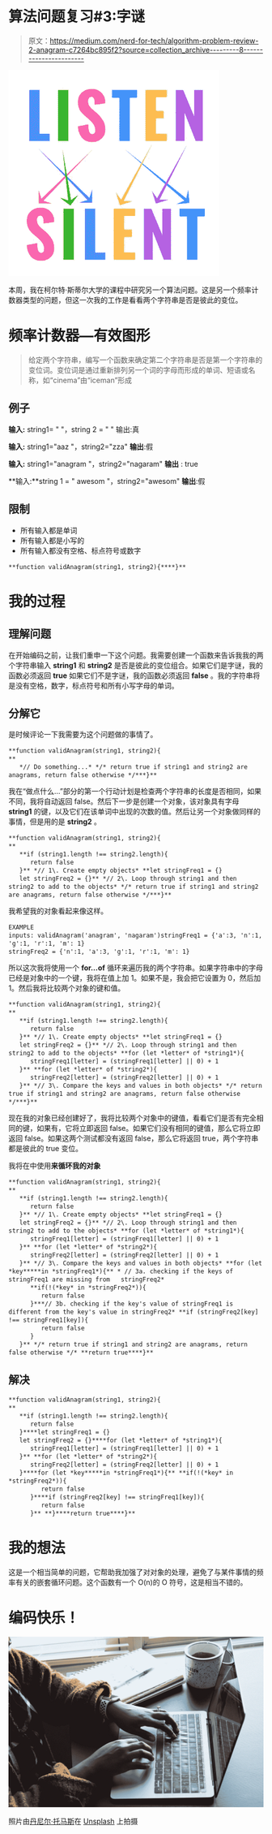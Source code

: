 # 算法问题复习#3:字谜

> 原文：<https://medium.com/nerd-for-tech/algorithm-problem-review-2-anagram-c7264bc895f2?source=collection_archive---------8----------------------->

![](img/e4ae50363d17e4c728446e61d553cb67.png)

本周，我在柯尔特·斯蒂尔大学的课程中研究另一个算法问题。这是另一个频率计数器类型的问题，但这一次我的工作是看看两个字符串是否是彼此的变位。

# 频率计数器—有效图形

> 给定两个字符串，编写一个函数来确定第二个字符串是否是第一个字符串的变位词。变位词是通过重新排列另一个词的字母而形成的单词、短语或名称，如“cinema”由“iceman”形成

## 例子

**输入:** string1= " "，string 2 = " "
输出:真

**输入:** string1="aaz "，string2="zza"
**输出**:假

**输入:** string1="anagram "，string2="nagaram"
**输出** : true

**输入:**string 1 = " awesom "，string2="awesom"
**输出**:假

## 限制

*   所有输入都是单词
*   所有输入都是小写的
*   所有输入都没有空格、标点符号或数字

```
**function validAnagram(string1, string2){****}**
```

# 我的过程

## 理解问题

在开始编码之前，让我们重申一下这个问题。我需要创建一个函数来告诉我我的两个字符串输入 **string1** 和 **string2** 是否是彼此的变位组合。如果它们是字谜，我的函数必须返回 **true** 如果它们不是字谜，我的函数必须返回 **false** 。我的字符串将是没有空格，数字，标点符号和所有小写字母的单词。

## 分解它

是时候评论一下我需要为这个问题做的事情了。

```
**function validAnagram(string1, string2){
**   
   *// Do something...* */* return true if string1 and string2 are anagrams, return false otherwise */***}**
```

我在“做点什么…”部分的第一个行动计划是检查两个字符串的长度是否相同，如果不同，我将自动返回 false。然后下一步是创建一个对象，该对象具有字母 **string1** 的键，以及它们在该单词中出现的次数的值。然后让另一个对象做同样的事情，但是用的是 **string2** 。

```
**function validAnagram(string1, string2){
**   
   **if (string1.length !== string2.length){
      return false
   }** *// 1\. Create empty objects* **let stringFreq1 = {}
   let stringFreq2 = {}** *// 2\. Loop through string1 and then string2 to add to the objects* */* return true if string1 and string2 are anagrams, return false otherwise */***}**
```

我希望我的对象看起来像这样。

```
EXAMPLE
inputs: validAnagram('anagram', 'nagaram')stringFreq1 = {'a':3, 'n':1, 'g':1, 'r':1, 'm': 1}
stringFreq2 = {'n':1, 'a':3, 'g':1, 'r':1, 'm': 1}
```

所以这次我将使用一个 **for…of** 循环来遍历我的两个字符串。如果字符串中的字母已经是对象中的一个键，我将在值上加 1。如果不是，我会把它设置为 0，然后加 1。然后我将比较两个对象的键和值。

```
**function validAnagram(string1, string2){
**   
   **if (string1.length !== string2.length){
      return false
   }** *// 1\. Create empty objects* **let stringFreq1 = {}
   let stringFreq2 = {}** *// 2\. Loop through string1 and then string2 to add to the objects* **for (let *letter* of *string1*){
      stringFreq1[letter] = (stringFreq1[letter] || 0) + 1
   }** **for (let *letter* of *string2*){
      stringFreq2[letter] = (stringFreq2[letter] || 0) + 1
   }** *// 3\. Compare the keys and values in both objects* */* return true if string1 and string2 are anagrams, return false otherwise */***}**
```

现在我的对象已经创建好了，我将比较两个对象中的键值，看看它们是否有完全相同的键，如果有，它将立即返回 false。如果它们没有相同的键值，那么它将立即返回 false。如果这两个测试都没有返回 false，那么它将返回 true，两个字符串都是彼此的 true 变位。

我将在中使用**来循环我的对象**

```
**function validAnagram(string1, string2){
**   
   **if (string1.length !== string2.length){
      return false
   }** *// 1\. Create empty objects* **let stringFreq1 = {}
   let stringFreq2 = {}** *// 2\. Loop through string1 and then string2 to add to the objects* **for (let *letter* of *string1*){
      stringFreq1[letter] = (stringFreq1[letter] || 0) + 1
   }** **for (let *letter* of *string2*){
      stringFreq2[letter] = (stringFreq2[letter] || 0) + 1
   }** *// 3\. Compare the keys and values in both objects* **for (let *key*****in *stringFreq1*){** * // 3a. checking if the keys of stringFreq1 are missing from   stringFreq2*
      **if(!(*key* in *stringFreq2*)){
         return false
      }***// 3b. checking if the key's value of stringFreq1 is different from the key's value in stringFreq2* **if (stringFreq2[key] !== stringFreq1[key]){
         return false
      }
   }** */* return true if string1 and string2 are anagrams, return false otherwise */* **return true****}**
```

## 解决

```
**function validAnagram(string1, string2){
**   
   **if (string1.length !== string2.length){
      return false
   }****let stringFreq1 = {}
   let stringFreq2 = {}****for (let *letter* of *string1*){
      stringFreq1[letter] = (stringFreq1[letter] || 0) + 1
   }** **for (let *letter* of *string2*){
      stringFreq2[letter] = (stringFreq2[letter] || 0) + 1
   }****for (let *key*****in *stringFreq1*){** **if(!(*key* in *stringFreq2*)){
         return false
      }****if (stringFreq2[key] !== stringFreq1[key]){
         return false
      }** **}****return true****}**
```

# 我的想法

这是一个相当简单的问题，它帮助我加强了对对象的处理，避免了与某件事情的频率有关的嵌套循环问题。这个函数有一个 O(n)的 O 符号，这是相当不错的。

# 编码快乐！

![](img/f2d1f6744400d36cba3b7fd1e5d3d784.png)

照片由[丹尼尔·托马斯](https://unsplash.com/@dtbosse?utm_source=medium&utm_medium=referral)在 [Unsplash](https://unsplash.com?utm_source=medium&utm_medium=referral) 上拍摄